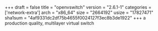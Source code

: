+++
draft = false
title = "openvswitch"
version = "2.6.1-1"
categories = ['network-extra']
arch = "x86_64"
size = "2664192"
usize = "17827471"
sha1sum = "4af9331dc2df75b4655f0024127f3ec8b3de1922"
+++
a production quality, multilayer virtual switch